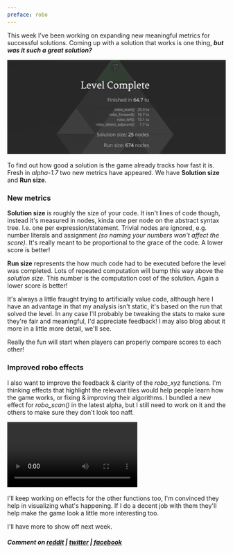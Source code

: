 ```yaml
---
preface: robo
---
```


This week I've been working on expanding new meaningful metrics for successful solutions. Coming up with a solution that works is one thing, ***but was it such a great solution?***

![](/assets/2017-12-15/metrics.png "New ways to be bad at the game: metrics")

To find out how good a solution is the game already tracks how fast it is. Fresh in _alpha-1.7_ two new metrics have appeared. We have **Solution size** and **Run size**.

### New metrics

**Solution size** is roughly the size of your code. It isn't lines of code though, instead it's measured in nodes, kinda one per node on the abstract syntax tree. I.e. one per expression/statement. Trivial nodes are ignored, e.g. number literals and assignment _(so naming your numbers won't affect the score)_. It's really meant to be proportional to the grace of the code. A lower score is better!

**Run size** represents the how much code had to be executed before the level was completed. Lots of repeated computation will bump this way above the _solution size_. This number is the computation cost of the solution. Again a lower score is better!

It's always a little fraught trying to artificially value code, although here I have an advantage in that my analysis isn't static, it's based on the run that solved the level. In any case I'll probably be tweaking the stats to make sure they're fair and meaningful, I'd appreciate feedback! I may also blog about it more in a little more detail, we'll see.

Really the fun will start when players can properly compare scores to each other!

### Improved robo effects

I also want to improve the feedback & clarity of the _robo_xyz_ functions. I'm thinking effects that highlight the relevant tiles would help people learn how the game works, or fixing & improving their algorithms. I bundled a new effect for _robo_scan()_ in the latest alpha, but I still need to work on it and the others to make sure they don't look too naff.

<video src="/assets/2017-12-15/scan-lines.mp4" loop autoplay></video>

I'll keep working on effects for the other functions too, I'm convinced they help in visualizing what's happening. If I do a decent job with them they'll help make the game look a little more interesting too.

I'll have more to show off next week.

##### Comment on [reddit](https://www.reddit.com/r/devblogs/comments/7k0zwc/robo_instructus_introducing_new_game_solution/) | [twitter](https://twitter.com/alexbutlergames/status/941716060805398528) | [facebook](https://www.facebook.com/alexbutlergames/posts/1711479208939459)
